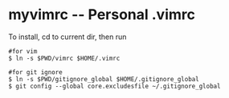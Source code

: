myvimrc -- Personal .vimrc
==========================

To install, cd to current dir, then run

    #for vim
    $ ln -s $PWD/vimrc $HOME/.vimrc

    #for git ignore
    $ ln -s $PWD/gitignore_global $HOME/.gitignore_global
    $ git config --global core.excludesfile ~/.gitignore_global
